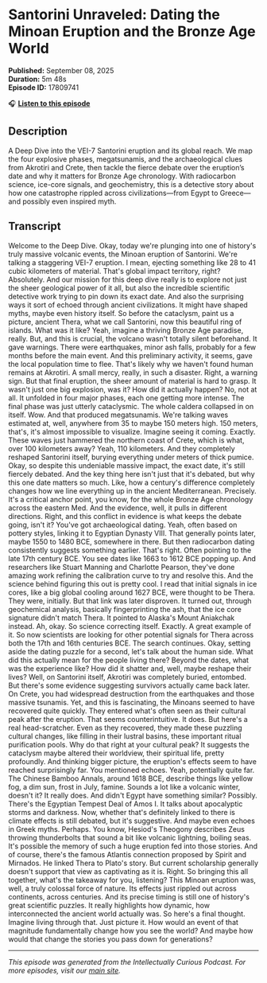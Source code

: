 # Santorini Unraveled: Dating the Minoan Eruption and the Bronze Age World

**Published:** September 08, 2025  
**Duration:** 5m 48s  
**Episode ID:** 17809741

🎧 **[Listen to this episode](https://intellectuallycurious.buzzsprout.com/2529712/episodes/17809741-santorini-unraveled-dating-the-minoan-eruption-and-the-bronze-age-world)**

## Description

A Deep Dive into the VEI-7 Santorini eruption and its global reach. We map the four explosive phases, megatsunamis, and the archaeological clues from Akrotiri and Crete, then tackle the fierce debate over the eruption’s date and why it matters for Bronze Age chronology. With radiocarbon science, ice-core signals, and geochemistry, this is a detective story about how one catastrophe rippled across civilizations—from Egypt to Greece—and possibly even inspired myth.

## Transcript

Welcome to the Deep Dive. Okay, today we're plunging into one of history's truly massive volcanic events, the Minoan eruption of Santorini. We're talking a staggering VEI-7 eruption. I mean, ejecting something like 28 to 41 cubic kilometers of material. That's global impact territory, right? Absolutely. And our mission for this deep dive really is to explore not just the sheer geological power of it all, but also the incredible scientific detective work trying to pin down its exact date. And also the surprising ways it sort of echoed through ancient civilizations. It might have shaped myths, maybe even history itself. So before the cataclysm, paint us a picture, ancient Thera, what we call Santorini, now this beautiful ring of islands. What was it like? Yeah, imagine a thriving Bronze Age paradise, really. But, and this is crucial, the volcano wasn't totally silent beforehand. It gave warnings. There were earthquakes, minor ash falls, probably for a few months before the main event. And this preliminary activity, it seems, gave the local population time to flee. That's likely why we haven't found human remains at Akrotiri. A small mercy, really, in such a disaster. Right, a warning sign. But that final eruption, the sheer amount of material is hard to grasp. It wasn't just one big explosion, was it? How did it actually happen? No, not at all. It unfolded in four major phases, each one getting more intense. The final phase was just utterly cataclysmic. The whole caldera collapsed in on itself. Wow. And that produced megatsunamis. We're talking waves estimated at, well, anywhere from 35 to maybe 150 meters high. 150 meters, that's, it's almost impossible to visualize. Imagine seeing it coming. Exactly. These waves just hammered the northern coast of Crete, which is what, over 100 kilometers away? Yeah, 110 kilometers. And they completely reshaped Santorini itself, burying everything under meters of thick pumice. Okay, so despite this undeniable massive impact, the exact date, it's still fiercely debated. And the key thing here isn't just that it's debated, but why this one date matters so much. Like, how a century's difference completely changes how we line everything up in the ancient Mediterranean. Precisely. It's a critical anchor point, you know, for the whole Bronze Age chronology across the eastern Med. And the evidence, well, it pulls in different directions. Right, and this conflict in evidence is what keeps the debate going, isn't it? You've got archaeological dating. Yeah, often based on pottery styles, linking it to Egyptian Dynasty VIII. That generally points later, maybe 1550 to 1480 BCE, somewhere in there. But then radiocarbon dating consistently suggests something earlier. That's right. Often pointing to the late 17th century BCE. You see dates like 1663 to 1612 BCE popping up. And researchers like Stuart Manning and Charlotte Pearson, they've done amazing work refining the calibration curve to try and resolve this. And the science behind figuring this out is pretty cool. I read that initial signals in ice cores, like a big global cooling around 1627 BCE, were thought to be Thera. They were, initially. But that link was later disproven. It turned out, through geochemical analysis, basically fingerprinting the ash, that the ice core signature didn't match Thera. It pointed to Alaska's Mount Aniakchak instead. Ah, okay. So science correcting itself. Exactly. A great example of it. So now scientists are looking for other potential signals for Thera across both the 17th and 16th centuries BCE. The search continues. Okay, setting aside the dating puzzle for a second, let's talk about the human side. What did this actually mean for the people living there? Beyond the dates, what was the experience like? How did it shatter and, well, maybe reshape their lives? Well, on Santorini itself, Akrotiri was completely buried, entombed. But there's some evidence suggesting survivors actually came back later. On Crete, you had widespread destruction from the earthquakes and those massive tsunamis. Yet, and this is fascinating, the Minoans seemed to have recovered quite quickly. They entered what's often seen as their cultural peak after the eruption. That seems counterintuitive. It does. But here's a real head-scratcher. Even as they recovered, they made these puzzling cultural changes, like filling in their lustral basins, these important ritual purification pools. Why do that right at your cultural peak? It suggests the cataclysm maybe altered their worldview, their spiritual life, pretty profoundly. And thinking bigger picture, the eruption's effects seem to have reached surprisingly far. You mentioned echoes. Yeah, potentially quite far. The Chinese Bamboo Annals, around 1618 BCE, describe things like yellow fog, a dim sun, frost in July, famine. Sounds a lot like a volcanic winter, doesn't it? It really does. And didn't Egypt have something similar? Possibly. There's the Egyptian Tempest Deal of Amos I. It talks about apocalyptic storms and darkness. Now, whether that's definitely linked to there is climate effects is still debated, but it's suggestive. And maybe even echoes in Greek myths. Perhaps. You know, Hesiod's Theogony describes Zeus throwing thunderbolts that sound a bit like volcanic lightning, boiling seas. It's possible the memory of such a huge eruption fed into those stories. And of course, there's the famous Atlantis connection proposed by Spirit and Mirnados. He linked Thera to Plato's story. But current scholarship generally doesn't support that view as captivating as it is. Right. So bringing this all together, what's the takeaway for you, listening? This Minoan eruption was, well, a truly colossal force of nature. Its effects just rippled out across continents, across centuries. And its precise timing is still one of history's great scientific puzzles. It really highlights how dynamic, how interconnected the ancient world actually was. So here's a final thought. Imagine living through that. Just picture it. How would an event of that magnitude fundamentally change how you see the world? And maybe how would that change the stories you pass down for generations?

---
*This episode was generated from the Intellectually Curious Podcast. For more episodes, visit our [main site](https://intellectuallycurious.buzzsprout.com).*
